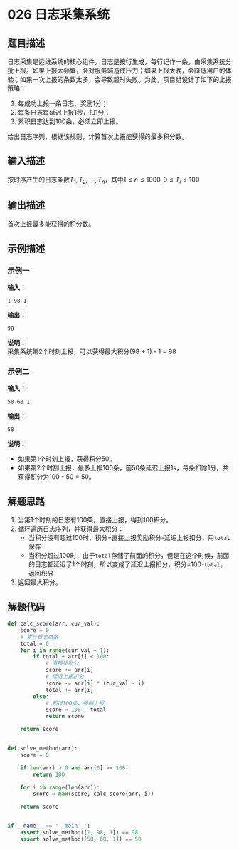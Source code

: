 # 026 日志采集系统

## 题目描述

日志采集是运维系统的核心组件。日志是按行生成，每行记作一条，由采集系统分批上报。如果上报太频繁，会对服务端造成压力；如果上报太晚，会降低用户的体验；如果一次上报的条数太多，会导致超时失败。为此，项目组设计了如下的上报策略：
1. 每成功上报一条日志，奖励1分；
2. 每条日志每延迟上报1秒，扣1分；
3. 累积日志达到100条，必须立即上报。

给出日志序列，根据该规则，计算首次上报能获得的最多积分数。

## 输入描述

按时序产生的日志条数$T_1,T_2,\cdots,T_n$，其中$1 \leqslant n \leqslant 1000, 0 \leqslant T_i \leqslant 100$

## 输出描述

首次上报最多能获得的积分数。

## 示例描述

### 示例一

**输入：**
```text
1 98 1
```

**输出：**
```text
98
```

**说明：**  
采集系统第2个时刻上报，可以获得最大积分(98 + 1) - 1 = 98

### 示例二

**输入：**
```text
50 60 1
```

**输出：**
```text
50
```

**说明：**  
- 如果第1个时刻上报，获得积分50。  
- 如果第2个时刻上报，最多上报100条，前50条延迟上报1s，每条扣除1分，共获得积分为100 - 50 = 50。

## 解题思路

1. 当第1个时刻的日志有100条，直接上报，得到100积分。
2. 循环遍历日志序列，并获得最大积分：
    - 当积分没有超过100时，积分=直接上报奖励积分-延迟上报扣分，用`total`保存
    - 当积分超过100时，由于`total`存储了前面的积分，但是在这个时候，前面的日志都延迟了1个时刻，所以变成了延迟上报扣分，积分=100-`total`，返回积分
3. 返回最大积分。

## 解题代码

```python
def calc_score(arr, cur_val):
    score = 0
    # 累计日志条数
    total = 0
    for i in range(cur_val + 1):
        if total + arr[i] < 100:
            # 直接奖励分
            score += arr[i]
            # 延迟上报扣分
            score -= arr[i] * (cur_val - i)
            total += arr[i]
        else:
            # 超过100条，强制上报
            score = 100 - total
            return score

    return score


def solve_method(arr):
    score = 0

    if len(arr) > 0 and arr[0] >= 100:
        return 100

    for i in range(len(arr)):
        score = max(score, calc_score(arr, i))

    return score


if __name__ == '__main__':
    assert solve_method([1, 98, 1]) == 98
    assert solve_method([50, 60, 1]) == 50
```